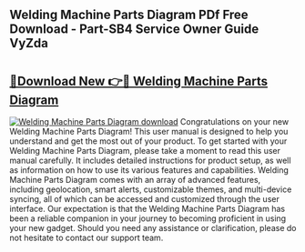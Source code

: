 ## Welding Machine Parts Diagram PDf Free Download - Part-SB4 Service Owner Guide VyZda

# <h2><a href="http://dfkv8w.blite.top/?on=Welding+Machine+Parts+Diagram">🔗Download New 👉🔴 Welding Machine Parts Diagram</a></h2>

[![Welding Machine Parts Diagram download](https://i.imgur.com/lujVjoI.png)](http://dfkv8w.blite.top/?on=Welding+Machine+Parts+Diagram)
Congratulations on your new Welding Machine Parts Diagram! This user manual is designed to help you understand and get the most out of your product. To get started with your Welding Machine Parts Diagram, please take a moment to read this user manual carefully. It includes detailed instructions for product setup, as well as information on how to use its various features and capabilities. Welding Machine Parts Diagram comes with an array of advanced features, including geolocation, smart alerts, customizable themes, and multi-device syncing, all of which can be accessed and customized through the user interface. Our expectation is that the Welding Machine Parts Diagram has been a reliable companion in your journey to becoming proficient in using your new gadget. Should you need any assistance or clarification, please do not hesitate to contact our support team.
